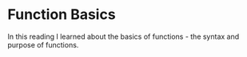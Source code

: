 # Function Basics

In this reading I learned about the basics of functions - the syntax and purpose of functions.